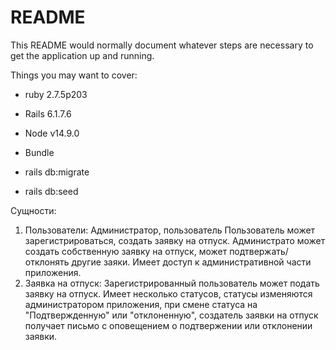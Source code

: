 # README

This README would normally document whatever steps are necessary to get the
application up and running.

Things you may want to cover:

* ruby 2.7.5p203
* Rails 6.1.7.6
* Node v14.9.0

* Bundle

* rails db:migrate

* rails db:seed

Сущности:

  1. Пользователи: Администратор, пользователь
     Пользователь может зарегистрироваться, создать заявку на отпуск.
     Администрато может создать собственную заявку на отпуск, может подтвержать/отклонять другие заяки. Имеет доступ к административной части приложения.
  2. Заявка на отпуск: Зарегистрированный пользователь может подать заявку
     на отпуск. Имеет несколько статусов, статусы изменяются администратором приложения, при смене статуса на "Подтвержденную" или "отклоненную", создатель заявки на отпуск получает письмо с оповещением о подтвержении или отклонении заявки.
